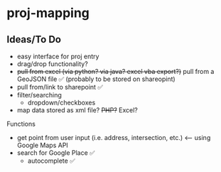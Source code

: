 # proj-mapping

## Ideas/To Do
- easy interface for proj entry
- drag/drop functionality?
- ~~pull from excel (via python? via java? excel vba export?)~~ pull from a GeoJSON file :white_check_mark: (probably to be stored on shareopint)
- pull from/link to sharepoint :white_check_mark:
- filter/searching
  - dropdown/checkboxes
- map data stored as xml file? ~~PHP?~~ Excel?







Functions
- get point from user input (i.e. address, intersection, etc.) <-- using Google Maps API
- search for Google Place :white_check_mark:
  - autocomplete :white_check_mark:
<script src="https://gist.github.com/jtweddle89/8dafaed379fa678e7aa110d87203004a.js"></script>
